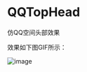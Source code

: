 # QQTopHead
仿QQ空间头部效果

效果如下图GIF所示：

![image](https://github.com/zhanglu1994/QQTopHead/blob/master/top.gif)


